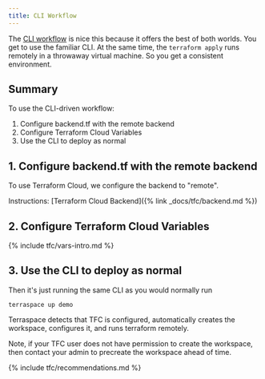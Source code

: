 ```yaml
---
title: CLI Workflow
---
```


The [CLI workflow](https://www.terraform.io/cloud-docs/run/cli) is nice this because it offers the best of both worlds. You get to use the familiar CLI. At the same time, the `terraform apply` runs remotely in a throwaway virtual machine. So you get a consistent environment.

## Summary

To use the CLI-driven workflow:

1. Configure backend.tf with the remote backend
2. Configure Terraform Cloud Variables
3. Use the CLI to deploy as normal

## 1. Configure backend.tf with the remote backend

To use Terraform Cloud, we configure the backend to "remote".

Instructions: [Terraform Cloud Backend]({% link _docs/tfc/backend.md %})

## 2. Configure Terraform Cloud Variables

{% include tfc/vars-intro.md %}

## 3. Use the CLI to deploy as normal

Then it's just running the same CLI as you would normally run

    terraspace up demo

Terraspace detects that TFC is configured, automatically creates the workspace, configures it, and runs terraform remotely.

Note, if your TFC user does not have permission to create the workspace, then contact your admin to precreate the workspace ahead of time.

{% include tfc/recommendations.md %}
